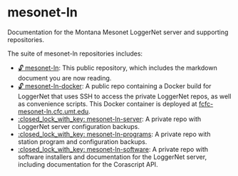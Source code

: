 # mesonet-ln
Documentation for the Montana Mesonet LoggerNet server and supporting repositories.

The suite of mesonet-ln repositories includes:

  - [:unlock: mesonet-ln](https://github.com/mt-climate-office/mesonet-ln): This public repository, which includes the markdown document you are now reading.
  - [:unlock: mesonet-ln-docker](https://github.com/mt-climate-office/mesonet-ln-docker): A public repo containing a Docker build for LoggerNet that uses SSH to access the private LoggerNet repos, as well as convenience scripts. This Docker container is deployed at [fcfc-mesonet-ln.cfc.umt.edu](http://fcfc-mesonet-ln.cfc.umt.edu).
  - [:closed\_lock\_with\_key: mesonet-ln-server](https://github.com/mt-climate-office/mesonet-ln-server): A private repo with LoggerNet server configuration backups.
  - [:closed\_lock\_with\_key: mesonet-ln-programs](https://github.com/mt-climate-office/mesonet-ln-programs): A private repo with station program and configuration backups.
  - [:closed\_lock\_with\_key: mesonet-ln-software](https://github.com/mt-climate-office/mesonet-ln-software): A private repo with software installers and documentation for the LoggerNet server, including documentation for the Corascript API.
  
